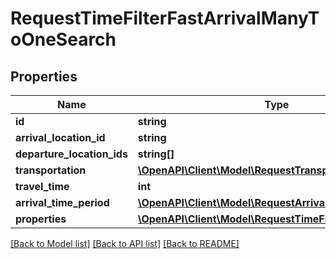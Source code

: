 # RequestTimeFilterFastArrivalManyToOneSearch

## Properties
Name | Type | Description | Notes
------------ | ------------- | ------------- | -------------
**id** | **string** |  | 
**arrival_location_id** | **string** |  | 
**departure_location_ids** | **string[]** |  | 
**transportation** | [**\OpenAPI\Client\Model\RequestTransportationFast**](RequestTransportationFast.md) |  | 
**travel_time** | **int** |  | 
**arrival_time_period** | [**\OpenAPI\Client\Model\RequestArrivalTimePeriod**](RequestArrivalTimePeriod.md) |  | 
**properties** | [**\OpenAPI\Client\Model\RequestTimeFilterFastProperty[]**](RequestTimeFilterFastProperty.md) |  | 

[[Back to Model list]](../README.md#documentation-for-models) [[Back to API list]](../README.md#documentation-for-api-endpoints) [[Back to README]](../README.md)


